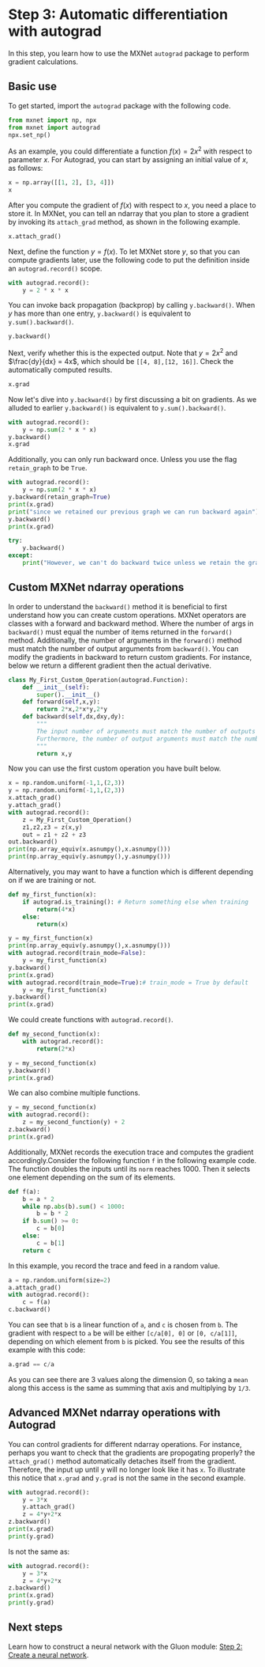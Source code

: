 # Step 3: Automatic differentiation with autograd

In this step, you learn how to use the MXNet `autograd` package to perform
gradient calculations.

## Basic use

To get started, import the `autograd` package with the following code.

```python
from mxnet import np, npx
from mxnet import autograd
npx.set_np()
```

As an example, you could differentiate a function $f(x) = 2 x^2$ with respect to
parameter $x$. For Autograd, you can start by assigning an initial value of $x$,
as follows:

```python
x = np.array([[1, 2], [3, 4]])
x
```

After you compute the gradient of $f(x)$ with respect to $x$, you need a place
to store it. In MXNet, you can tell an ndarray that you plan to store a gradient
by invoking its `attach_grad` method, as shown in the following example.

```python
x.attach_grad()
```

Next, define the function $y=f(x)$. To let MXNet store $y$, so that you can
compute gradients later, use the following code to put the definition inside an
`autograd.record()` scope.

```python
with autograd.record():
    y = 2 * x * x
```

You can invoke back propagation (backprop) by calling `y.backward()`. When $y$
has more than one entry, `y.backward()` is equivalent to `y.sum().backward()`.

```python
y.backward()
```

Next, verify whether this is the expected output. Note that $y=2x^2$ and
$\frac{dy}{dx} = 4x$, which should be `[[4, 8],[12, 16]]`. Check the
automatically computed results.

```python
x.grad
```

Now let's dive into `y.backward()` by first discussing a bit on gradients. As we
alluded to earlier `y.backward()` is equivalent to `y.sum().backward()`.

```python
with autograd.record():
    y = np.sum(2 * x * x)
y.backward()
x.grad
```

Additionally, you can only run backward once. Unless you use the flag
`retain_graph` to be `True`.

```python
with autograd.record():
    y = np.sum(2 * x * x)
y.backward(retain_graph=True)
print(x.grad)
print("since we retained our previous graph we can run backward again")
y.backward()
print(x.grad)

try:
    y.backward()
except:
    print("However, we can't do backward twice unless we retain the graph.")
```

## Custom MXNet ndarray operations

In order to understand the `backward()` method it is beneficial to first
understand how you can create custom operations. MXNet operators are classes
with a forward and backward method. Where the number of args in `backward()`
must equal the number of items returned in the `forward()` method. Additionally,
the number of arguments in the `forward()` method must match the number of
output arguments from `backward()`. You can modify the gradients in backward to
return custom gradients. For instance, below we return a different gradient then
the actual derivative.

```python
class My_First_Custom_Operation(autograd.Function):
    def __init__(self):
        super().__init__()
    def forward(self,x,y):
        return 2*x,2*x*y,2*y
    def backward(self,dx,dxy,dy):
        """
        The input number of arguments must match the number of outputs from forward.
        Furthermore, the number of output arguments must match the number of inputs from forward.
        """
        return x,y
```

Now you can use the first custom operation you have built below.

```python
x = np.random.uniform(-1,1,(2,3))
y = np.random.uniform(-1,1,(2,3))
x.attach_grad()
y.attach_grad()
with autograd.record():
    z = My_First_Custom_Operation()
    z1,z2,z3 = z(x,y)
    out = z1 + z2 + z3
out.backward()
print(np.array_equiv(x.asnumpy(),x.asnumpy()))
print(np.array_equiv(y.asnumpy(),y.asnumpy()))
```

Alternatively, you may want to have a function which is different depending on
if we are training or not.

```python
def my_first_function(x):
    if autograd.is_training(): # Return something else when training
        return(4*x)
    else:
        return(x)
```

```python
y = my_first_function(x)
print(np.array_equiv(y.asnumpy(),x.asnumpy()))
with autograd.record(train_mode=False):
    y = my_first_function(x)
y.backward()
print(x.grad)
with autograd.record(train_mode=True):# train_mode = True by default
    y = my_first_function(x)
y.backward()
print(x.grad)
```

We could create functions with `autograd.record()`.

```python
def my_second_function(x):
    with autograd.record():
        return(2*x)
```

```python
y = my_second_function(x)
y.backward()
print(x.grad)
```

We can also combine multiple functions.

```python
y = my_second_function(x)
with autograd.record():
    z = my_second_function(y) + 2
z.backward()
print(x.grad)
```

Additionally, MXNet records the execution trace and computes the gradient
accordingly.Consider the following function `f` in the following example code.
The function doubles the inputs until its `norm` reaches 1000. Then it selects
one element depending on the sum of its elements.

```python
def f(a):
    b = a * 2
    while np.abs(b).sum() < 1000:
        b = b * 2
    if b.sum() >= 0:
        c = b[0]
    else:
        c = b[1]
    return c
```

In this example, you record the trace and feed in a random value.

```python
a = np.random.uniform(size=2)
a.attach_grad()
with autograd.record():
    c = f(a)
c.backward()
```

You can see that `b` is a linear function of `a`, and `c` is chosen from `b`.
The gradient with respect to `a` be will be either `[c/a[0], 0]` or `[0,
c/a[1]]`, depending on which element from `b` is picked. You see the results of
this example with this code:

```python
a.grad == c/a
```

As you can see there are 3 values along the dimension 0, so taking a `mean`
along this access is the same as summing that axis and multiplying by `1/3`.

## Advanced MXNet ndarray operations with Autograd

You can control gradients for different ndarray operations. For instance,
perhaps you want to check that the gradients are propogating properly?
the `attach_grad()` method automatically detaches itself from the gradient.
Therefore, the input up until y will no longer look like it has `x`. To
illustrate this notice that `x.grad` and `y.grad` is not the same in the second
example.

```python
with autograd.record():
    y = 3*x
    y.attach_grad()
    z = 4*y+2*x
z.backward()
print(x.grad)
print(y.grad)
```

Is not the same as:

```python
with autograd.record():
    y = 3*x
    z = 4*y+2*x
z.backward()
print(x.grad)
print(y.grad)
```

## Next steps

Learn how to construct a neural network with the Gluon module: [Step 2: Create a
neural network](2-nn.md).
